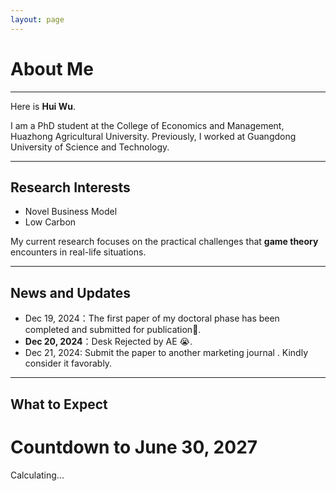 ```yaml
---
layout: page
---
```


# About Me
---
<!-- <img src="./images/Life_Photo.JPG" class="floatpic"> -->

Here is **Hui Wu**.<br>

I am a PhD student at the College of Economics and Management, Huazhong Agricultural University. Previously, I worked at Guangdong University of Science and Technology.

---

## Research Interests

**<font color="#990000"></font>**


- Novel Business Model
- Low Carbon

My current research focuses on the practical challenges that **game theory** encounters in real-life situations.

---

## News and Updates

- Dec 19, 2024：The first paper of my doctoral phase has been completed and submitted for publication🥰.
- **Dec 20, 2024**：Desk Rejected by AE 😭.
- Dec 21, 2024: Submit the paper to another marketing journal . Kindly consider it favorably.

---

## What to Expect
<div class="countdown">
    <h1>Countdown to June 30, 2027</h1>
    <p id="timer">Calculating...</p>
</div>

<script>
    // 优化倒计时逻辑
    document.addEventListener('DOMContentLoaded', function () {
        const targetDate = new Date('{{ target_date | default: "2027-06-30T00:00:00" }}');
        const timerElement = document.getElementById('timer');

        function updateCountdown() {
            const now = new Date();
            const diff = targetDate - now;

            if (diff <= 0) {
                timerElement.textContent = "The countdown is over!";
                clearInterval(intervalId);
                return;
            }

            const days = Math.floor(diff / (1000 * 60 * 60 * 24));
            timerElement.innerHTML = `Victory is just ahead, <strong>${days} days</strong> to go.`;
        }

        // 提前显示占位内容，增强用户体验
        timerElement.textContent = "Loading ...";

        // 定时更新
        const intervalId = setInterval(updateCountdown, 1000);
        updateCountdown(); // 即刻执行一次，避免等待首个间隔
    });
</script>

